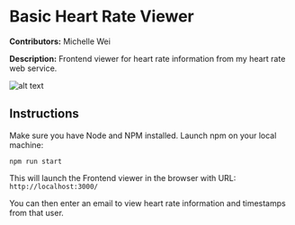# Basic Heart Rate Viewer

__Contributors:__ Michelle Wei

__Description:__ Frontend viewer for heart rate information from my heart rate web service.

![alt text](https://github.com/michellewei04/doctor-hr-frontend/images/mwei_heartrates.png "mwei@gmail.com heart rates")

## Instructions

Make sure you have Node and NPM installed. Launch npm on your local machine:
```
npm run start
```
This will launch the Frontend viewer in the browser with URL: `http://localhost:3000/`

You can then enter an email to view heart rate information and timestamps from that user.





